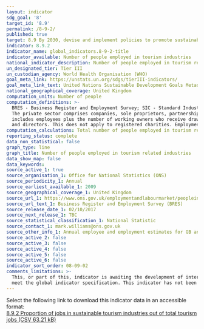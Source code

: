 ```yaml
---
layout: indicator
sdg_goal: '8'
target_id: '8.9'
permalink: /8-9-2/
published: true
target: 8.9 By 2030, devise and implement policies to promote sustainable tourism that creates jobs and promotes local culture and products
indicator: 8.9.2
indicator_name: global_indicators.8-9-2-title
indicator_available: Number of people employed in tourism industries
national_indicator_description: Number of people employed in tourism related industries
un_designated_tier: Tier III
un_custodian_agency: World Health Organisation (WHO)
goal_meta_link: https://unstats.un.org/sdgs/tierIII-indicators/
goal_meta_link_text: United Nations Sustainable Development Goals Metadata (PDF 526 KB)
national_geographical_coverage: United Kingdom
computation_units: Number of people
computation_definitions: >-
  BRES - Business Register and Employment Survey; SIC - Standard Industrial Classification; Part time - those working 30 hours or less per week; Full time - those working more than 30 hours per week. The public sector comprises central government, local government and public corporations.
  The private sector comprises companies, sole proprietors, partnerships and non-profit bodies. An employee is defined as anyone aged 16 years or over that is paid directly from the payroll, in return for carrying out a full-time or part-time job or being on a training scheme. Employment
  includes employees plus the number of working owners who receive drawings or a share of the profits. Full-time is defined as working more than 30 hours per week with part-time defined as working 30 hours or less per week. Working Proprietors are sole traders, sole proprietors, partners
  and directors. This does not apply to registered charities. Employment = employees + working proprietors.
computation_calculations: Total number of people employed in tourism related industries
reporting_status: complete
data_non_statistical: false
graph_type: line
graph_title: Number of people employed in tourism related industries
data_show_map: false
data_keywords:  
source_active_1: true
source_organisation_1: Office for National Statistics (ONS)
source_periodicity_1: Annual
source_earliest_available_1: 2009
source_geographical_coverage_1: United Kingdom
source_url_1: https://www.ons.gov.uk/employmentandlabourmarket/peopleinwork/employmentandemployeetypes/datasets/industry235digitsicbusinessregisterandemploymentsurveybrestable2
source_url_text_1: Business Register and Employment Survey (BRES)
source_release_date_1: 02/10/2017
source_next_release_1: TBC
source_statistical_classification_1: National Statistic
source_contact_1: mark.williams@ons.gov.uk
source_other_info_1: Annual employee and employment estimates for GB and UK split by 2, 3 and 5 digit (SIC2007). Results given by full-time/part-time and public/private splits.
source_active_2: false
source_active_3: false
source_active_4: false
source_active_5: false
source_active_6: false
indicator_sort_order: 08-09-02
comments_limitations: >-
  This, or part of this, indicator is awaiting the development of internationally established methodology and standards (classified by the UN as tier 3). This indicator is being used as an approximation of the UN SDG Indicator. Where possible, we will work to identify or develop UK data to
  meet the global indicator specification. This indicator has not been identified in collaboration with topic experts.
---
```

Select the following link to download this indicator data in an accessible format:<br>[8.9.2 Proportion of jobs in sustainable tourism industries out of total tourism jobs (CSV 63.21 kB)](https://sustainabledevelopment-uk.github.io/sdg-data/data/8-9-2.csv)
